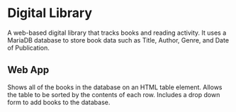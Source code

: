 # Digital Library
A web-based digital library that tracks books and reading activity. It uses a MariaDB database to store book data such as Title, Author, Genre, and Date of Publication.

## Web App
Shows all of the books in the database on an HTML table element.
Allows the table to be sorted by the contents of each row. Includes a drop down form to add books to the database.